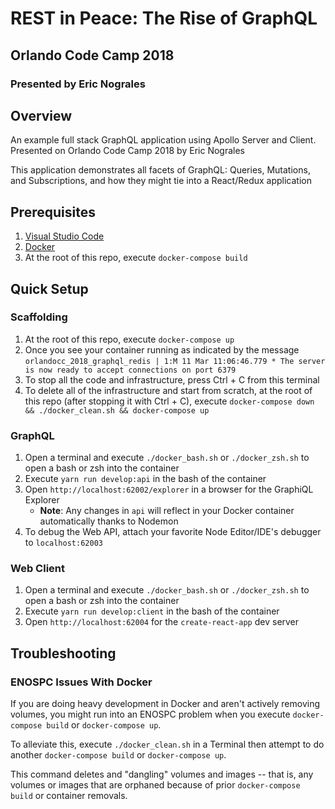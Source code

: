 # REST in Peace: The Rise of GraphQL

## Orlando Code Camp 2018

### Presented by Eric Nograles

## Overview

An example full stack GraphQL application using Apollo Server and Client. Presented on Orlando Code Camp 2018 by Eric Nograles

This application demonstrates all facets of GraphQL: Queries, Mutations, and Subscriptions, and how they might tie into a React/Redux application

## Prerequisites

1. [Visual Studio Code](https://code.visualstudio.com/)
1. [Docker](https://www.docker.com/)
1. At the root of this repo, execute `docker-compose build`

## Quick Setup

### Scaffolding

1. At the root of this repo, execute `docker-compose up`
1. Once you see your container running as indicated by the message `orlandocc_2018_graphql_redis | 1:M 11 Mar 11:06:46.779 * The server is now ready to accept connections on port 6379`
1. To stop all the code and infrastructure, press Ctrl + C from this terminal
1. To delete all of the infrastructure and start from scratch, at the root of this repo (after stopping it with Ctrl + C), execute `docker-compose down && ./docker_clean.sh && docker-compose up`

### GraphQL

1. Open a terminal and execute `./docker_bash.sh` or `./docker_zsh.sh` to open a bash or zsh into the container
1. Execute `yarn run develop:api` in the bash of the container
1. Open `http://localhost:62002/explorer` in a browser for the GraphiQL Explorer
   * **Note**: Any changes in `api` will reflect in your Docker container automatically thanks to Nodemon
1. To debug the Web API, attach your favorite Node Editor/IDE's debugger to `localhost:62003`

### Web Client

1. Open a terminal and execute `./docker_bash.sh` or `./docker_zsh.sh` to open a bash or zsh into the container
1. Execute `yarn run develop:client` in the bash of the container
1. Open `http://localhost:62004` for the `create-react-app` dev server

## Troubleshooting

### ENOSPC Issues With Docker

If you are doing heavy development in Docker and aren't actively removing volumes, you might run into an ENOSPC problem when you execute `docker-compose build` or `docker-compose up`.  

To alleviate this, execute `./docker_clean.sh` in a Terminal then attempt to do another `docker-compose build` or `docker-compose up`.

This command deletes and "dangling" volumes and images -- that is, any volumes or images that are orphaned because of prior `docker-compose build` or container removals.



